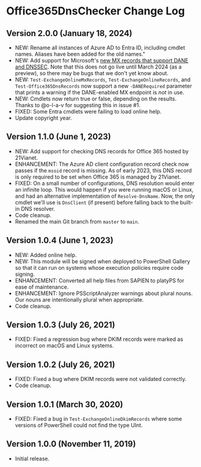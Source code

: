 # Office365DnsChecker Change Log

## Version 2.0.0 (January 18, 2024)
- NEW: Rename all instances of Azure AD to Entra ID, including cmdlet names.  Aliases have been added for the old names."
- NEW: Add support for Microsoft's [new MX records that support DANE and DNSSEC](https://techcommunity.microsoft.com/t5/exchange-team-blog/implementing-inbound-smtp-dane-with-dnssec-for-exchange-online/ba-p/3939694).  Note that this does not go live until March 2024 (as a preview), so there may be bugs that we don't yet know about.
- NEW: `Test-ExchangeOnlineMxRecords`, `Test-ExchangeOnlineRecords`, and `Test-Office365DnsRecords` now support a new `-DANERequired` parameter that prints a warning if the DANE-enabled MX endpoint is *not* in use.
- NEW: Cmdlets now return true or false, depending on the results.  Thanks to @o-l-a-v for suggesting this in issue #1.
- FIXED: Some Entra cmdlets were failing to load online help.
- Update copyright year.

## Version 1.1.0 (June 1, 2023)
- NEW: Add support for checking DNS records for Office 365 hosted by 21Vianet.
- ENHANCEMENT: The Azure AD client configuration record check now passes if the `msoid` record is missing.  As of <time datetime="2023-02-16">early 2023</time>, this DNS record is only required to be set when Office 365 is managed by 21Vianet.
- FIXED: On a small number of configurations, DNS resolution would enter an infinite loop.  This would happen if you were running macOS or Linux, and had an alternative implementation of `Resolve-DnsName`.  Now, the only cmdlet we'll use is `DnsClient` (if present) before falling back to the built-in DNS resolver.
- Code cleanup.
- Renamed the main Git branch from `master` to `main`.

## Version 1.0.4 (June 1, 2023)
- NEW: Added online help.
- NEW: This module will be signed when deployed to PowerShell Gallery so that it can run on systems whose execution policies require code signing.
- ENHANCEMENT: Converted all help files from SAPIEN to platyPS for ease of maintenance.
- ENHANCEMENT: Ignore PSScriptAnalyzer warnings about plural nouns.  Our nouns are intentionally plural when appropriate.
- Code cleanup.

## Version 1.0.3 (July 26, 2021)
- FIXED: Fixed a regression bug where DKIM records were marked as incorrect on macOS and Linux systems.

## Version 1.0.2 (July 26, 2021)
- FIXED: Fixed a bug where DKIM records were not validated correctly.
- Code cleanup.

## Version 1.0.1 (March 30, 2020)
- FIXED: Fixed a bug in `Test-ExchangeOnlineDkimRecords` where some versions of PowerShell could not find the type UInt.

## Version 1.0.0 (November 11, 2019)
- Initial release.
